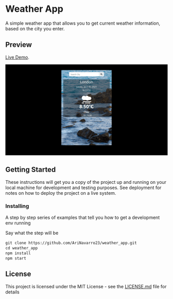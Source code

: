 # Weather App
A simple weather app that allows you to get current weather information, based on the city you enter. 


## Preview 

[Live Demo](https://arinavarro23.github.io/weather_app/).

![Weather app preview!](public/assets/images/weather_app.png)


## Getting Started

These instructions will get you a copy of the project up and running on your local machine for development and testing purposes. See deployment for notes on how to deploy the project on a live system.

### Installing

A step by step series of examples that tell you how to get a development env running

Say what the step will be

```
git clone https://github.com/AriNavarro23/weather_app.git
cd weather_app
npm install
npm start
```


## License

This project is licensed under the MIT License - see the [LICENSE.md](LICENSE.md) file for details

